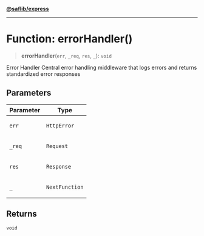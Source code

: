 [**@saflib/express**](../index.md)

***

# Function: errorHandler()

> **errorHandler**(`err`, `_req`, `res`, `_`): `void`

Error Handler
Central error handling middleware that logs errors and returns standardized error responses

## Parameters

<table>
<thead>
<tr>
<th>Parameter</th>
<th>Type</th>
</tr>
</thead>
<tbody>
<tr>
<td>

`err`

</td>
<td>

`HttpError`

</td>
</tr>
<tr>
<td>

`_req`

</td>
<td>

`Request`

</td>
</tr>
<tr>
<td>

`res`

</td>
<td>

`Response`

</td>
</tr>
<tr>
<td>

`_`

</td>
<td>

`NextFunction`

</td>
</tr>
</tbody>
</table>

## Returns

`void`

